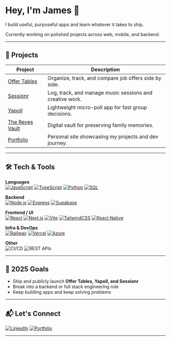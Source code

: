 # Hey, I'm James 👋

I build useful, purposeful apps and learn whatever it takes to ship.

Currently working on polished projects across web, mobile, and backend.

---

## 🚀 Projects

| Project | Description |
|---------|-------------|
| [Offer Tables](https://github.com/jameslreyes/offertables) | Organize, track, and compare job offers side by side. |
| [Sessionr](https://github.com/jameslreyes/sessionr) | Log, track, and manage music sessions and creative work. |
| [Yapoll](https://github.com/jameslreyes/yapoll) | Lightweight micro-poll app for fast group decisions. |
| [The Reyes Vault](https://github.com/jameslreyes/the-reyes-vault) | Digital vault for preserving family memories. |
| [Portfolio](https://github.com/jameslreyes/portfolio) | Personal site showcasing my projects and dev journey. |

---

## 🛠️ Tech & Tools

**Languages**  
[![JavaScript](https://img.shields.io/badge/-JavaScript-F7DF1E?logo=javascript&logoColor=000)](https://developer.mozilla.org/en-US/docs/Web/JavaScript)
[![TypeScript](https://img.shields.io/badge/-TypeScript-3178C6?logo=typescript&logoColor=fff)](https://www.typescriptlang.org/)
[![Python](https://img.shields.io/badge/-Python-3776AB?logo=python&logoColor=fff)](https://www.python.org/)
[![SQL](https://img.shields.io/badge/-SQL-4479A1?logo=postgresql&logoColor=fff)](https://www.postgresql.org/)

**Backend**  
[![Node.js](https://img.shields.io/badge/-Node.js-339933?logo=node.js&logoColor=fff)](https://nodejs.org/)
[![Express](https://img.shields.io/badge/-Express-000000?logo=express&logoColor=fff)](https://expressjs.com/)
[![Supabase](https://img.shields.io/badge/-Supabase-3ECF8E?logo=supabase&logoColor=fff)](https://supabase.com/)

**Frontend / UI**  
[![React](https://img.shields.io/badge/-React-61DAFB?logo=react&logoColor=000)](https://react.dev/)
[![Next.js](https://img.shields.io/badge/-Next.js-000000?logo=next.js&logoColor=fff)](https://nextjs.org/)
[![Vite](https://img.shields.io/badge/-Vite-646CFF?logo=vite&logoColor=fff)](https://vitejs.dev/)
[![TailwindCSS](https://img.shields.io/badge/-TailwindCSS-06B6D4?logo=tailwindcss&logoColor=fff)](https://tailwindcss.com/)
[![React Native](https://img.shields.io/badge/-React%20Native-61DAFB?logo=react&logoColor=000)](https://reactnative.dev/)

**Infra & DevOps**  
[![Railway](https://img.shields.io/badge/-Railway-0B0D0E?logo=railway&logoColor=fff)](https://railway.app/)
[![Vercel](https://img.shields.io/badge/-Vercel-000000?logo=vercel&logoColor=fff)](https://vercel.com/)
[![Azure](https://img.shields.io/badge/-Azure-0078D4?logo=azuredevops&logoColor=fff)](https://azure.microsoft.com/)

**Other**  
![CI/CD](https://img.shields.io/badge/-CI/CD-555)
![REST APIs](https://img.shields.io/badge/-REST%20APIs-FF6F61)

---

## 🎯 2025 Goals

- Ship and publicly launch **Offer Tables, Yapoll, and Sessionr**
- Break into a backend or full stack engineering role
- Keep building apps and keep solving problems

---

## 📬 Let's Connect

[![LinkedIn](https://img.shields.io/badge/-LinkedIn-0077B5?logo=linkedin&logoColor=fff)](https://www.linkedin.com/in/james-reyes-42a22513b) 
[![Portfolio](https://img.shields.io/badge/-Portfolio-000000?logo=globe&logoColor=fff)](https://jameslreyes.com) 

---
